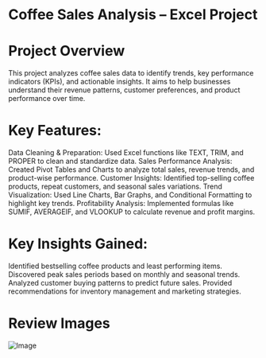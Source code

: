 # Coffee Sales Analysis – Excel Project
# Project Overview
This project analyzes coffee sales data to identify trends, key performance indicators (KPIs), and actionable insights. It aims to help businesses understand their revenue patterns, customer preferences, and product performance over time.
# Key Features:
Data Cleaning & Preparation: Used Excel functions like TEXT, TRIM, and PROPER to clean and standardize data.
Sales Performance Analysis: Created Pivot Tables and Charts to analyze total sales, revenue trends, and product-wise performance.
Customer Insights: Identified top-selling coffee products, repeat customers, and seasonal sales variations.
Trend Visualization: Used Line Charts, Bar Graphs, and Conditional Formatting to highlight key trends.
Profitability Analysis: Implemented formulas like SUMIF, AVERAGEIF, and VLOOKUP to calculate revenue and profit margins.
# Key Insights Gained:
Identified bestselling coffee products and least performing items.
Discovered peak sales periods based on monthly and seasonal trends.
Analyzed customer buying patterns to predict future sales.
Provided recommendations for inventory management and marketing strategies.
# Review Images
![Image](https://github.com/user-attachments/assets/cf3ee834-9802-4571-b6b8-4cad5fdfe431)
